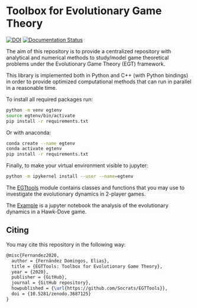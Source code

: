 # Toolbox for Evolutionary Game Theory

[![DOI](https://zenodo.org/badge/242180332.svg)](https://zenodo.org/badge/latestdoi/242180332)
[![Documentation Status](https://readthedocs.org/projects/egttools/badge/?version=latest)](https://egttools.readthedocs.io/en/latest/?badge=latest)

The aim of this repository is to provide a centralized repository with analytical 
and numerical methods to study/model game theoretical problems under the Evolutionary
Game Theory (EGT) framework.

This library is implemented both in Python and C++ (with Python bindings) in order to
provide optimized computational methods that can run in parallel in a reasonable time.

To install all required packages run:

```bash
python -m venv egtenv
source egtenv/bin/activate
pip install -r requirements.txt
```

Or with anaconda:

```bash
conda create --name egtenv
conda activate egtenv
pip install -r requirements.txt
```

Finally, to make your virtual environment visible to jupyter:

```bash
python -m ipykernel install --user --name=egtenv
```

The [EGTtools](egttools/analytical/sed_analytical.py) module contains classes and functions that you may use to investigate the evolutionary dynamics in 2-player games.

The [Example](docs/examples/Example.ipynb) is a jupyter notebook the analysis of the evolutionary dynamics in a Hawk-Dove game.

## Citing

You may cite this repository in the following way:

```latex
@misc{Fernandez2020,
  author = {Fernández Domingos, Elias},
  title = {EGTTools: Toolbox for Evolutionary Game Theory},
  year = {2020},
  publisher = {GitHub},
  journal = {GitHub repository},
  howpublished = {\url{https://github.com/Socrats/EGTTools}},
  doi = {10.5281/zenodo.3687125}
}
```